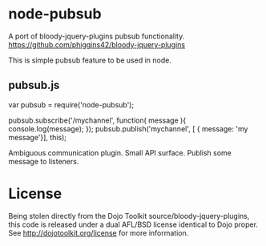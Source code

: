 # node-pubsub 

A port of bloody-jquery-plugins pubsub functionality. https://github.com/phiggins42/bloody-jquery-plugins

This is simple pubsub feature to be used in node.

## pubsub.js
  
  var pubsub = require('node-pubsub');
  
  pubsub.subscribe('/mychannel', function( message ){
    console.log(message);
  });
  pubsub.publish('mychannel', [ { message: 'my message'}], this);
  
Ambiguous communication plugin. Small API surface. Publish some message to listeners.

# License

Being stolen directly from the Dojo Toolkit source/bloody-jquery-plugins, this code is released under a dual AFL/BSD license identical to Dojo proper. See http://dojotoolkit.org/license for more information.